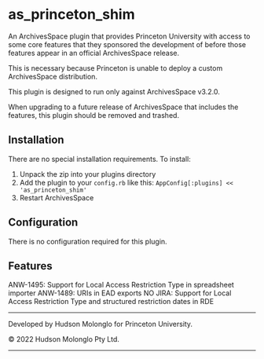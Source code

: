 # as_princeton_shim

An ArchivesSpace plugin that provides Princeton University with access to some
core features that they sponsored the development of before those features
appear in an official ArchivesSpace release.

This is necessary because Princeton is unable to deploy a custom ArchivesSpace
distribution.

This plugin is designed to run only against ArchivesSpace v3.2.0.

When upgrading to a future release of ArchivesSpace that includes the features,
this plugin should be removed and trashed.


## Installation

There are no special installation requirements. To install:

1.  Unpack the zip into your plugins directory
2.  Add the plugin to your `config.rb` like this: `AppConfig[:plugins] << 'as_princeton_shim'`
3.  Restart ArchivesSpace


## Configuration

There is no configuration required for this plugin.


## Features

ANW-1495: Support for Local Access Restriction Type in spreadsheet importer
ANW-1489: URIs in EAD exports
NO  JIRA: Support for Local Access Restriction Type and structured restriction dates in RDE


----
Developed by Hudson Molonglo for Princeton University.

&copy; 2022 Hudson Molonglo Pty Ltd.

----
